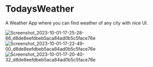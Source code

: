 # TodaysWeather

A Weather App where you can find weather of any city with nice UI.

![Screenshot_2023-10-01-17-25-28-66_d8de8eefdbeb5aca84ad0b5c5face76e](https://github.com/PriyogopalSingha/TodaysWeather/assets/79001314/0218080c-5c15-43d2-9480-74cfc50c3713)    ![Screenshot_2023-10-01-17-22-49-00_d8de8eefdbeb5aca84ad0b5c5face76e](https://github.com/PriyogopalSingha/TodaysWeather/assets/79001314/b27dd350-99eb-477b-ae01-2c27a4882fd5)      ![Screenshot_2023-10-01-17-20-40-32_d8de8eefdbeb5aca84ad0b5c5face76e](https://github.com/PriyogopalSingha/TodaysWeather/assets/79001314/0f2d3705-840d-4ceb-b776-4630b7b3d201)
